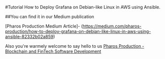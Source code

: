 #Tutorial How to Deploy Grafana on Debian-like Linux in AWS using Ansible.

##You can find it in our Medium publication

[Pharos Production Medium Article]- (https://medium.com/pharos-production/how-to-deploy-grafana-on-debian-like-linux-in-aws-using-ansible-82332b02a859)

Also you're warmely welcome to say hello to us
[Pharos Production - Blockchain and FinTech Software Development](https://pharosproduction.com)